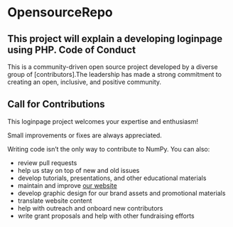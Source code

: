 # OpensourceRepo
This project will explain a developing loginpage using PHP.
Code of Conduct
----------------------

This is a community-driven open source project developed by a diverse group of
[contributors].The leadership has made a strong
commitment to creating an open, inclusive, and positive community. 

Call for Contributions
----------------------

This loginpage project welcomes your expertise and enthusiasm!

Small improvements or fixes are always appreciated.

Writing code isn’t the only way to contribute to NumPy. You can also:
- review pull requests
- help us stay on top of new and old issues
- develop tutorials, presentations, and other educational materials
- maintain and improve [our website](https://github.com/Sai-Kumar88789/OpensourceRepo.git)
- develop graphic design for our brand assets and promotional materials
- translate website content
- help with outreach and onboard new contributors
- write grant proposals and help with other fundraising efforts
